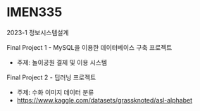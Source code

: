 # IMEN335
2023-1 정보시스템설계

Final Project 1 - MySQL을 이용한 데이터베이스 구축 프로젝트
- 주제: 놀이공원 결제 및 이용 시스템

Final Project 2 - 딥러닝 프로젝트
- 주제: 수화 이미지 데이터 분류
- https://www.kaggle.com/datasets/grassknoted/asl-alphabet
